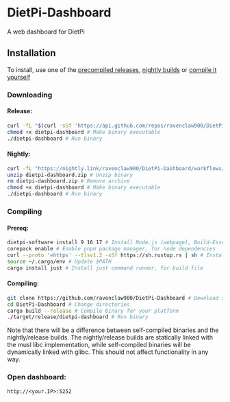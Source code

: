 # DietPi-Dashboard
A web dashboard for DietPi

## Installation
To install, use one of the [precompiled releases](#release), [nightly builds](#nightly) or [compile it yourself](#compiling)

### Downloading
#### Release:

```sh
curl -fL "$(curl -sSf 'https://api.github.com/repos/ravenclaw900/DietPi-Dashboard/releases/latest' | mawk -F\" "/\"browser_download_url\": \".*dietpi-dashboard-$G_HW_ARCH_NAME\"/{print \$4}")" -o dietpi-dashboard # Download latest binary for current architecture
chmod +x dietpi-dashboard # Make binary executable
./dietpi-dashboard # Run binary
```

#### Nightly:

```sh
curl -fL "https://nightly.link/ravenclaw900/DietPi-Dashboard/workflows/push-build/main/dietpi-dashboard-$G_HW_ARCH_NAME.zip" -o dietpi-dashboard.zip # Download latest nightly build for current architecture
unzip dietpi-dashboard.zip # Unzip binary
rm dietpi-dashboard.zip # Remove archive
chmod +x dietpi-dashboard # Make binary executable
./dietpi-dashboard # Run binary
```


### Compiling
#### Prereq:

```sh
dietpi-software install 9 16 17 # Install Node.js (webpage), Build-Essential (gcc), and Git (git clone), respectively
corepack enable # Enable pnpm package manager, for node dependencies
curl --proto '=https' --tlsv1.2 -sSf https://sh.rustup.rs | sh # Install Rust (backend)
source ~/.cargo/env # Update $PATH
cargo install just # Install just command runner, for build file
```

#### Compiling:

```sh
git clone https://github.com/ravenclaw900/DietPi-Dashboard # Download source code
cd DietPi-Dashboard # Change directories
cargo build --release # Compile binary for your platform
./target/release/dietpi-dashboard # Run binary
```

Note that there will be a difference between self-compiled binaries and the nightly/release builds. The nightly/release builds are statically linked with the musl libc implementation, while self-compiled binaries will be dynamically linked with glibc. This should not affect functionality in any way.

### Open dashboard:
`http://<your.IP>:5252`

